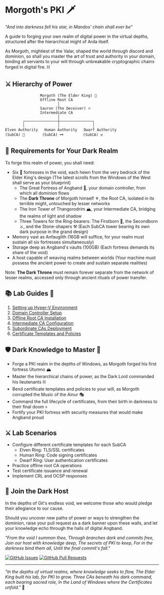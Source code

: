 # Morgoth's PKI 🗡️

*"And into darkness fell his star, in Mandos' chain shall ever be"*

A guide to forging your own realm of digital power in the virtual depths, structured after the hierarchical might of Arda itself.

As Morgoth, mightiest of the Valar, shaped the world through discord and dominion, so shall you master the art of trust and authority in your domain, binding all servants to your will through unbreakable cryptographic chains forged in digital fire. ⛓️

## ⚔️ Hierarchy of Power

                    Morgoth (The Elder King) 👑
                    Offline Root CA
                            │
                    Sauron (The Deceiver) 🔥
                    Intermediate CA
                            │
            ┌───────────────┼───────────────┐
            │               │               │
    Elven Authority   Human Authority   Dwarf Authority
    (SubCA) 💫        (SubCA) 🗝️         (SubCA) ⚒️

## 🏰 Requirements for Your Dark Realm

To forge this realm of power, you shall need:

- Six 🏰 fortresses in the void, each hewn from the very bedrock of the Elder King's design
  (The latest scrolls from the Windows of the West shall serve as your blueprint)
  - The Great Fortress of Angband 🗼, your domain controller, from which all dominion flows
  - The **Dark Throne** of Morgoth himself ⚜️, the Root CA, isolated in its terrible might, untouched by lesser networks
  - The Iron Tower of Thangorodrim 🏔️, your Intermediate CA, bridging the realms of light and shadow
  - Three Towers for the Ring-bearers: The Firstborn 💫, the Secondborn ⚔️, and the Stone-shapers ⚒️
    (Each SubCA tower bearing its own dark purpose in the grand design)
- Memory vast as Anfauglith (16GB will suffice, for your realm must sustain all six fortresses simultaneously)
- Storage deep as Angband's vaults (100GB)
  (Each fortress demands its share of the void)
- A host capable of weaving realms between worlds
  (Your machine must possess the ancient power to create and sustain separate realities)

Note: **The Dark Throne** must remain forever separate from the network of lesser realms, accessed only through ancient rituals of power transfer.

## 📚 Lab Guides 📜

1. [Setting up Hyper-V Environment](docs/01-hyperv-setup.md)
2. [Domain Controller Setup](docs/02-domain-controller.md)
3. [Offline Root CA Installation](docs/03-root-ca.md)
4. [Intermediate CA Configuration](docs/04-intermediate-ca.md)
5. [Subordinate CAs Deployment](docs/05-subordinate-cas.md)
6. [Certificate Templates and Policies](docs/06-templates-policies.md)

## 🛡️ Dark Knowledge to Master 📖

- Forge a PKI realm in the depths of Windows, as Morgoth forged his first fortress Utumno 🏔️
- Master the hierarchical chains of power, as the Dark Lord commanded his lieutenants ⛓️
- Bend certificate templates and policies to your will, as Morgoth corrupted the Music of the Ainur 🎭
- Command the full lifecycle of certificates, from their birth in darkness to their final doom 💀
- Fortify your PKI fortress with security measures that would make Angband proud

## ⚔️ Lab Scenarios

- Configure different certificate templates for each SubCA
  - Elven Ring: TLS/SSL certificates
  - Human Ring: Code signing certificates
  - Dwarf Ring: User authentication certificates
- Practice offline root CA operations
- Test certificate issuance and renewal
- Implement CRL and OCSP responses

## 🦇 Join the Dark Host

In the depths of Git's endless void, we welcome those who would pledge their allegiance to our cause.

Should you uncover new paths of power or ways to strengthen the dominion, raise your pull request as a dark banner upon these walls, and let your knowledge echo through the halls of digital Angband.

*"From the void I summon thee,
Through branches dark and commits free,
Join our host with knowledge deep,
The secrets of PKI to keep,
For in the darkness bind them all,
Until the final commit's fall."*

[![GitHub Issues](https://img.shields.io/github/issues/ehmiiz/morgothspki?style=for-the-badge&logo=github&color=darkred)](https://github.com/ehmiiz/morgothspki/issues)
[![GitHub Pull Requests](https://img.shields.io/github/issues-pr/ehmiiz/morgothspki?style=for-the-badge&logo=github&color=darkred)](https://github.com/ehmiiz/morgothspki/pulls)

---

*"In the depths of virtual realms, where knowledge seeks to flow,
The Elder King built his lab, for PKI to grow.
Three CAs beneath his dark command, each bearing sacred role,
In the Land of Windows where the Certificates unfold."* 📜
